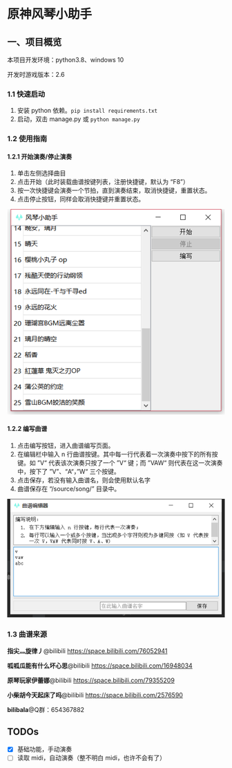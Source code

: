 # 原神风琴小助手

## 一、项目概览

本项目开发环境：python3.8、windows 10

开发时游戏版本：2.6

### 1.1 快速启动

1. 安装 python 依赖。`pip install requirements.txt`
2. 启动，双击 manage.py 或  `python manage.py`

### 1.2 使用指南

#### 1.2.1 开始演奏/停止演奏

1. 单击左侧选择曲目
2. 点击开始（此时装载曲谱按键列表，注册快捷键，默认为 “F8”）
3. 按一次快捷键会演奏一个节拍，直到演奏结束，取消快捷键，重置状态。
4. 点击停止按钮，同样会取消快捷键并重置状态。

![image-1](source/mdSource/1.png)

#### 1.2.2 编写曲谱

1. 点击编写按钮，进入曲谱编写页面。
2. 在编辑栏中输入 n 行曲谱按键。其中每一行代表着一次演奏中按下的所有按键。如 ”V“ 代表该次演奏只按了一个 ”V“ 键；而 ”VAW“ 则代表在这一次演奏中，按下了 ”V”、“A“，”W“ 三个按键。
3. 点击保存，若没有输入曲谱名，则会使用默认名字
4. 曲谱保存在 “/source/song/” 目录中。

![image-2](source/mdSource/2.png)

### 1.3 曲谱来源

**指尖灬旋律丿**@bilibili https://space.bilibili.com/76052941

**呱呱瓜能有什么坏心思**@bilibili https://space.bilibili.com/16948034

**原琴玩家伊蕾娜**@bilibili https://space.bilibili.com/79355209

**小柴胡今天起床了吗**@bilibili https://space.bilibili.com/2576590

**bilibala**@Q群：654367882

## TODOs

- [x] 基础功能，手动演奏
- [ ] 读取 midi，自动演奏（整不明白 midi，也许不会有了）